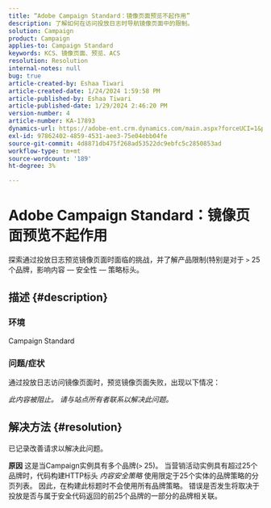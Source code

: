 ```yaml
---
title: “Adobe Campaign Standard：镜像页面预览不起作用”
description: 了解如何在访问投放日志时导航镜像页面中的限制。
solution: Campaign
product: Campaign
applies-to: Campaign Standard
keywords: KCS、镜像页面、预览、ACS
resolution: Resolution
internal-notes: null
bug: true
article-created-by: Eshaa Tiwari
article-created-date: 1/24/2024 1:59:58 PM
article-published-by: Eshaa Tiwari
article-published-date: 1/29/2024 2:46:20 PM
version-number: 4
article-number: KA-17893
dynamics-url: https://adobe-ent.crm.dynamics.com/main.aspx?forceUCI=1&pagetype=entityrecord&etn=knowledgearticle&id=94fe50d8-c0ba-ee11-a569-6045bd006268
exl-id: 97862402-4859-4531-aee3-75e04ebb04fe
source-git-commit: 4d8871db475f268ad53522dc9ebfc5c2850853ad
workflow-type: tm+mt
source-wordcount: '189'
ht-degree: 3%

---
```


# Adobe Campaign Standard：镜像页面预览不起作用


探索通过投放日志预览镜像页面时面临的挑战，并了解产品限制(特别是对于 `>` 25个品牌，影响内容 — 安全性 — 策略标头。

## 描述 {#description}


### <b>环境</b>

Campaign Standard



### <b>问题/症状</b>

通过投放日志访问镜像页面时，预览镜像页面失败，出现以下情况：

*此内容被阻止。 请与站点所有者联系以解决此问题。*


## 解决方法 {#resolution}


已记录改善请求以解决此问题。


<b>原因</b>
这是当Campaign实例具有多个品牌(`>`  25)。 当营销活动实例具有超过25个品牌时，代码构建HTTP标头 *内容安全策略* 使用限定于25个实体的品牌策略的分页列表。 因此，在构建此标题时不会使用所有品牌策略。 错误是否发生将取决于投放是否与属于安全代码返回的前25个品牌的一部分的品牌相关联。

